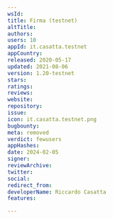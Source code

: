 ```yaml
---
wsId: 
title: Firma (testnet)
altTitle: 
authors: 
users: 10
appId: it.casatta.testnet
appCountry: 
released: 2020-05-17
updated: 2021-08-06
version: 1.20-testnet
stars: 
ratings: 
reviews: 
website: 
repository: 
issue: 
icon: it.casatta.testnet.png
bugbounty: 
meta: removed
verdict: fewusers
appHashes: 
date: 2024-02-05
signer: 
reviewArchive: 
twitter: 
social: 
redirect_from: 
developerName: Riccardo Casatta
features: 

---
```


